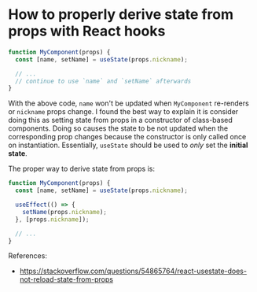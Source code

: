 # How to properly derive state from props with React hooks

```js
function MyComponent(props) {
  const [name, setName] = useState(props.nickname);

  // ...
  // continue to use `name` and `setName` afterwards
}
```

With the above code, `name` won't be updated when `MyComponent` re-renders or
`nickname` props change. I found the best way to explain it is consider doing
this as setting state from props in a constructor of class-based components.
Doing so causes the state to be not updated when the corresponding prop changes
because the constructor is only called once on instantiation. Essentially,
`useState` should be used to _only_ set the **initial state**.

The proper way to derive state from props is:

```js
function MyComponent(props) {
  const [name, setName] = useState(props.nickname);

  useEffect(() => {
    setName(props.nickname);
  }, [props.nickname]);

  // ...
}
```

References:
- https://stackoverflow.com/questions/54865764/react-usestate-does-not-reload-state-from-props
